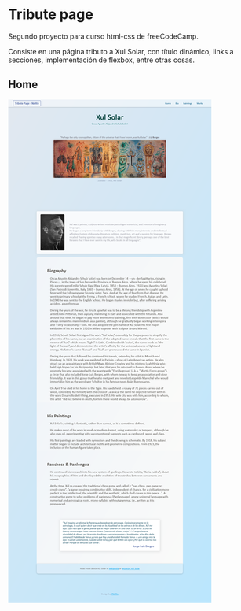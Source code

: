 # Tribute page

Segundo proyecto para curso html-css de freeCodeCamp.

Consiste en una página tributo a Xul Solar, con título dinámico, links a secciones, implementación de flexbox, entre otras cosas.

## Home

![Home](images/home.png)
